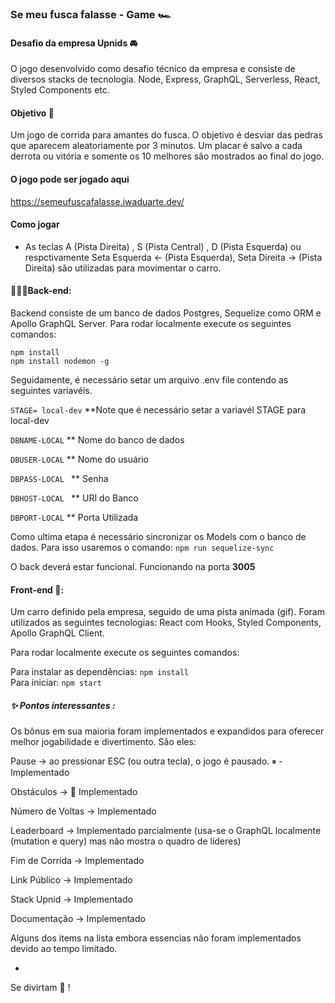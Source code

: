### Se meu fusca falasse - Game 🏎️


 #### Desafio da empresa Upnids 🚘
 
  O jogo  desenvolvido como desafio técnico da empresa  e consiste de diversos stacks de tecnologia.
  Node, Express, GraphQL, Serverless, React, Styled Components etc.
 
 #### Objetivo 🥅
 
 Um jogo de corrida para amantes do fusca. O objetivo é desviar das pedras que aparecem aleatoriamente por 3 minutos.
 Um placar é salvo a cada derrota ou vitória e somente os 10 melhores são mostrados ao final do jogo.
 
 #### O jogo pode ser jogado aqui
 
 https://semeufuscafalasse.iwaduarte.dev/
 
 
 #### Como jogar 
- As teclas  A (Pista Direita) , S (Pista Central) , D (Pista Esquerda) ou respctivamente Seta Esquerda ← (Pista Esquerda),  Seta Direita → (Pista Direita) são utilizadas para movimentar o carro.
 
#### 🏃🏽‍♀️Back-end: 
 
 Backend consiste de um banco de dados Postgres, Sequelize como ORM e Apollo GraphQL Server.
  Para rodar localmente execute os seguintes comandos:
 
 `npm install`  
 `npm install nodemon -g`
 
 Seguidamente, é necessário setar um arquivo .env file contendo as seguintes variavéis.  
 
`STAGE= local-dev` **Note que é necessário setar a variavél STAGE para local-dev  

`DBNAME-LOCAL` ** Nome do banco de dados  

`DBUSER-LOCAL` ** Nome do usuário  

`DBPASS-LOCAL ` ** Senha  

`DBHOST-LOCAL ` ** URI do Banco  

`DBPORT-LOCAL` ** Porta Utilizada

Como ultima etapa é necessário sincronizar os Models com o banco de dados. Para isso usaremos o comando: `npm run sequelize-sync`

O back deverá estar funcional. Funcionando na porta **3005**
  
 #### Front-end 🚪:  
Um carro definido pela empresa, seguido de uma pista animada (gif). Foram utilizados as seguintes tecnologias:
React com Hooks, Styled Components, Apollo GraphQL Client.
 
Para rodar localmente execute os seguintes comandos:
 
 Para instalar as dependências:
 `npm install`  
 Para iniciar:
 `npm start`
 
 
 ##### ✨ Pontos interessantes :
 Os bônus em sua maioria foram implementados e expandidos para oferecer melhor jogabilidade e divertimento. São eles:
 
 Pause → ao pressionar ESC (ou outra tecla), o jogo é pausado. ⏸ - Implementado  
 
 Obstáculos → 🤯  Implementado  
 
 Número de Voltas →  Implementado  
 
 Leaderboard → Implementado parcialmente (usa-se o GraphQL localmente (mutation e query) mas não mostra o quadro de líderes)
 
 Fim de Corrida → Implementado  
 
 Link Público → Implementado  
 
 Stack Upnid → Implementado  
 
 Documentação → Implementado 
 
 Alguns dos items na lista embora essencias não foram implementados devido ao tempo limitado.
 
 -
 Se divirtam 🤗 !